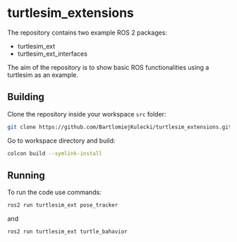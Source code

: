 # turtlesim_extensions

The repository contains two example ROS 2 packages:
- turtlesim_ext
- turtlesim_ext_interfaces

The aim of the repository is to show basic ROS functionalities using a turtlesim as an example.

## Building
Clone the repository inside your workspace `src` folder:
```bash
git clone https://github.com/BartlomiejKulecki/turtlesim_extensions.git
```
Go to workspace directory and build:
```bash
colcon build --symlink-install
```

## Running
To run the code use commands:
```bash
ros2 run turtlesim_ext pose_tracker
```
and
```bash
ros2 run turtlesim_ext turtle_bahavior
```
